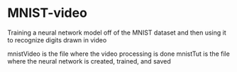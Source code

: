 # MNIST-video
Training a neural network model off of the MNIST dataset and then using it to recognize digits drawn in video

mnistVideo is  the file where the video processing is done
mnistTut is the file where the neural network is created, trained, and saved

